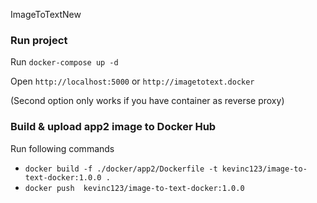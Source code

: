 ImageToTextNew

### Run project
Run `docker-compose up -d`

Open `http://localhost:5000` or `http://imagetotext.docker`

(Second option only works if you have container as reverse proxy)

### Build & upload app2 image to Docker Hub

Run following commands  
- `docker build -f ./docker/app2/Dockerfile -t kevinc123/image-to-text-docker:1.0.0 .`
- `docker push  kevinc123/image-to-text-docker:1.0.0`

